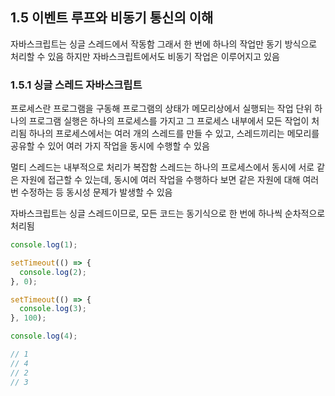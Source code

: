 ## 1.5 이벤트 루프와 비동기 통신의 이해

자바스크립트는 싱글 스레드에서 작동함
그래서 한 번에 하나의 작업만 동기 방식으로 처리할 수 있음
하지만 자바스크립트에서도 비동기 작업은 이루어지고 있음

### 1.5.1 싱글 스레드 자바스크립트

프로세스란 프로그램을 구동해 프로그램의 상태가 메모리상에서 실행되는 작업 단위
하나의 프로그램 실행은 하나의 프로세스를 가지고 그 프로세스 내부에서 모든 작업이 처리됨
하나의 프로세스에서는 여러 개의 스레드를 만들 수 있고, 스레드끼리는 메모리를 공유할 수 있어 여러 가지 작업을 동시에 수행할 수 있음

멀티 스레드는 내부적으로 처리가 복잡함
스레드는 하나의 프로세스에서 동시에 서로 같은 자원에 접근할 수 있는데, 동시에 여러 작업을 수행하다 보면 같은 자원에 대해 여러 번 수정하는 등 동시성 문제가 발생할 수 있음

자바스크립트는 싱글 스레드이므로, 모든 코드는 동기식으로 한 번에 하나씩 순차적으로 처리됨

```typescript
console.log(1);

setTimeout(() => {
  console.log(2);
}, 0);

setTimeout(() => {
  console.log(3);
}, 100);

console.log(4);

// 1
// 4
// 2
// 3
```
